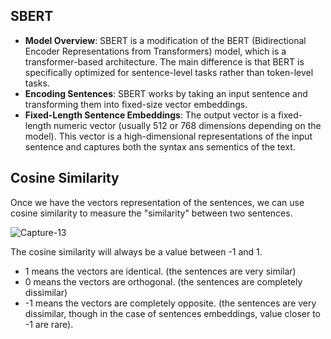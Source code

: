 ## SBERT
- **Model Overview**: SBERT is a modification of the BERT (Bidirectional Encoder Representations from Transformers) model, which is a transformer-based architecture. The main difference is that BERT is specifically optimized for sentence-level tasks rather than token-level tasks.
- **Encoding Sentences**: SBERT works by taking an input sentence and transforming them into fixed-size vector embeddings.
- **Fixed-Length Sentence Embeddings**: The output vector is a fixed-length numeric vector (usually 512 or 768 dimensions depending on the model). This vector is a high-dimensional representations of the input sentence and captures both the syntax ans sementics of the text.

## Cosine Similarity
Once we have the vectors representation of the sentences, we can use cosine similarity to measure the "similarity" between two sentences.

![Capture-13](https://github.com/user-attachments/assets/2cdec760-20a5-468f-b78e-e12d02326ade)

The cosine similarity will always be a value between -1 and 1.
- 1 means the vectors are identical. (the sentences are very similar)
- 0 means the vectors are orthogonal. (the sentences are completely dissimilar)
- -1 means the vectors are completely opposite. (the sentences are very dissimilar, though in the case of sentences embeddings, value closer to -1 are rare).

